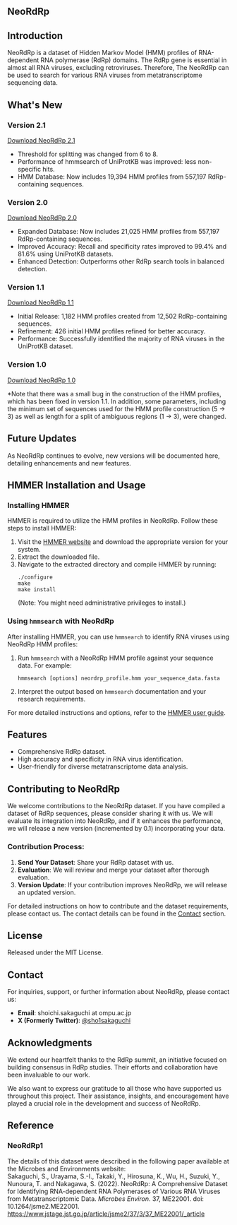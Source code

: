 ## NeoRdRp

## Introduction
NeoRdRp is a dataset of Hidden Markov Model (HMM) profiles of RNA-dependent RNA polymerase (RdRp) domains. The RdRp gene is essential in almost all RNA viruses, excluding retroviruses. Therefore, The NeoRdRp can be used to search for various RNA viruses from metatranscriptome sequencing data.

## What's New
### Version 2.1
[Download NeoRdRp 2.1](https://doi.org/10.5281/zenodo.10851672)
- Threshold for splitting was changed from 6 to 8.
- Performance of hmmsearch of UniProtKB was improved: less non-specific hits.
- HMM Database: Now includes 19,394 HMM profiles from 557,197 RdRp-containing sequences.

### Version 2.0
[Download NeoRdRp 2.0](https://doi.org/10.5281/zenodo.10807561)
- Expanded Database: Now includes 21,025 HMM profiles from 557,197 RdRp-containing sequences.
- Improved Accuracy: Recall and specificity rates improved to 99.4% and 81.6% using UniProtKB datasets.
- Enhanced Detection: Outperforms other RdRp search tools in balanced detection.

### Version 1.1
[Download NeoRdRp 1.1](https://github.com/shoichisakaguchi/NeoRdRp/blob/fe1070534804d9c9f9725421538cd92390a78ea8/NeoRdRp-HMM.v1.1.hmm.gz)
- Initial Release: 1,182 HMM profiles created from 12,502 RdRp-containing  sequences.
- Refinement: 426 initial HMM profiles refined for better accuracy.
- Performance: Successfully identified the majority of RNA viruses in the UniProtKB dataset.

### Version 1.0
[Download NeoRdRp 1.0](https://github.com/shoichisakaguchi/NeoRdRp/blob/9b7aa7e258b91866cb531d3184acdc79f3b9d6dc/archive/v1.0/NeoRdRp-HMM.v1.hmm.gz)

*Note that there was a small bug in the construction of the HMM profiles, which has been fixed in version 1.1. In addition, some parameters, including the minimum set of sequences used for the HMM profile construction (5 -> 3) as well as length for a split of ambiguous regions (1 -> 3), were changed.

## Future Updates
As NeoRdRp continues to evolve, new versions will be documented here, detailing enhancements and new features.

## HMMER Installation and Usage

### Installing HMMER

HMMER is required to utilize the HMM profiles in NeoRdRp. Follow these steps to install HMMER:

1. Visit the [HMMER website](http://hmmer.org/) and download the appropriate version for your system.
2. Extract the downloaded file.
3. Navigate to the extracted directory and compile HMMER by running:
   ```
   ./configure
   make
   make install
   ```
   (Note: You might need administrative privileges to install.)

### Using `hmmsearch` with NeoRdRp
After installing HMMER, you can use `hmmsearch` to identify RNA viruses using NeoRdRp HMM profiles:

1. Run `hmmsearch` with a NeoRdRp HMM profile against your sequence data. For example:
   ```
   hmmsearch [options] neordrp_profile.hmm your_sequence_data.fasta
   ```
2. Interpret the output based on `hmmsearch` documentation and your research requirements.

For more detailed instructions and options, refer to the [HMMER user guide](http://hmmer.org/documentation.html).

## Features
- Comprehensive RdRp dataset.
- High accuracy and specificity in RNA virus identification.
- User-friendly for diverse metatranscriptome data analysis.

## Contributing to NeoRdRp

We welcome contributions to the NeoRdRp dataset. If you have compiled a dataset of RdRp sequences, please consider sharing it with us. We will evaluate its integration into NeoRdRp, and if it enhances the performance, we will release a new version (incremented by 0.1) incorporating your data.

### Contribution Process:
1. **Send Your Dataset**: Share your RdRp dataset with us.
2. **Evaluation**: We will review and merge your dataset after thorough evaluation.
3. **Version Update**: If your contribution improves NeoRdRp, we will release an updated version.

For detailed instructions on how to contribute and the dataset requirements, please contact us. The contact details can be found in the [Contact](#contact) section.

## License
Released under the MIT License.

## Contact

For inquiries, support, or further information about NeoRdRp, please contact us:

- **Email**: shoichi.sakaguchi at ompu.ac.jp
- **X (Formerly Twitter)**: [@sho1sakaguchi](https://x.com/sho1sakaguchi?t=FLQLjUY28GH40V2ckTwy3g&s=09)

## Acknowledgments

We extend our heartfelt thanks to the RdRp summit, an initiative focused on building consensus in RdRp studies. Their efforts and collaboration have been invaluable to our work. 

We also want to express our gratitude to all those who have supported us throughout this project. Their assistance, insights, and encouragement have played a crucial role in the development and success of NeoRdRp.

## Reference
### NeoRdRp1
The details of this dataset were described in the following paper available at the Microbes and Environments website: <br>
Sakaguchi, S., Urayama, S.-I., Takaki, Y., Hirosuna, K., Wu, H., Suzuki, Y., Nunoura, T. and Nakagawa, S. (2022). NeoRdRp: A Comprehensive Dataset for Identifying RNA-dependent RNA Polymerases of Various RNA Viruses from Metatranscriptomic Data. <i>Microbes Environ</i>. 37, ME22001. doi: 10.1264/jsme2.ME22001. <br>
https://www.jstage.jst.go.jp/article/jsme2/37/3/37_ME22001/_article
